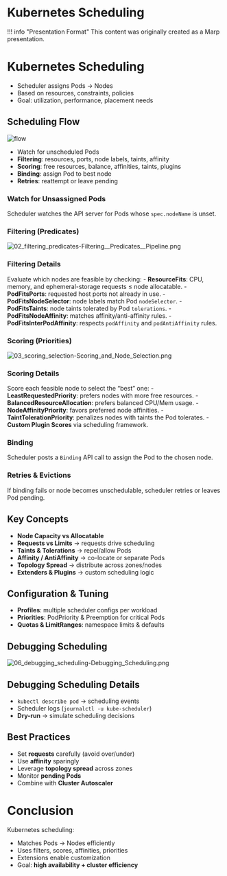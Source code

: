 # Kubernetes Scheduling

!!! info "Presentation Format"
    This content was originally created as a Marp presentation.

<div class="slide-content" id="slide-1">

# Kubernetes Scheduling

- Scheduler assigns Pods → Nodes
- Based on resources, constraints, policies
- Goal: utilization, performance, placement needs

</div>
<div class="slide-content" id="slide-2">

## Scheduling Flow

![flow](../assets/images/01_scheduling_flow.png)

- Watch for unscheduled Pods
- **Filtering**: resources, ports, node labels, taints, affinity
- **Scoring**: free resources, balance, affinities, taints, plugins
- **Binding**: assign Pod to best node
- **Retries**: reattempt or leave pending

</div>
<div class="slide-content" id="slide-3">

### Watch for Unsassigned Pods
   Scheduler watches the API server for Pods whose `spec.nodeName` is unset.

</div>
<div class="slide-content" id="slide-4">

### Filtering (Predicates)

![02_filtering_predicates-Filtering__Predicates__Pipeline.png](../assets/images/02_filtering_predicates-Filtering__Predicates__Pipeline.png)

</div>
<div class="slide-content" id="slide-5">

### Filtering Details
   Evaluate which nodes are feasible by checking:
    - **ResourceFits**: CPU, memory, and ephemeral-storage requests ≤ node allocatable.
    - **PodFitsPorts**: requested host ports not already in use.
    - **PodFitsNodeSelector**: node labels match Pod `nodeSelector`.
    - **PodFitsTaints**: node taints tolerated by Pod `tolerations`.
    - **PodFitsNodeAffinity**: matches affinity/anti-affinity rules.
    - **PodFitsInterPodAffinity**: respects `podAffinity` and `podAntiAffinity` rules.

</div>
<div class="slide-content" id="slide-6">

### Scoring (Priorities)
![03_scoring_selection-Scoring_and_Node_Selection.png](../assets/images/03_scoring_selection-Scoring_and_Node_Selection.png)

</div>
<div class="slide-content" id="slide-7">

### Scoring Details

   Score each feasible node to select the “best” one:
    - **LeastRequestedPriority**: prefers nodes with more free resources.
    - **BalancedResourceAllocation**: prefers balanced CPU/Mem usage.
    - **NodeAffinityPriority**: favors preferred node affinities.
    - **TaintTolerationPriority**: penalizes nodes with taints the Pod tolerates.
    - **Custom Plugin Scores** via scheduling framework.

</div>
<div class="slide-content" id="slide-8">

### Binding

   Scheduler posts a `Binding` API call to assign the Pod to the chosen node.

### Retries & Evictions

   If binding fails or node becomes unschedulable, scheduler retries or leaves Pod pending.

</div>
<div class="slide-content" id="slide-9">

## Key Concepts

- **Node Capacity vs Allocatable**
- **Requests vs Limits** → requests drive scheduling
- **Taints & Tolerations** → repel/allow Pods
- **Affinity / AntiAffinity** → co-locate or separate Pods
- **Topology Spread** → distribute across zones/nodes
- **Extenders & Plugins** → custom scheduling logic

</div>
<div class="slide-content" id="slide-10">

## Configuration & Tuning

- **Profiles**: multiple scheduler configs per workload
- **Priorities**: PodPriority & Preemption for critical Pods
- **Quotas & LimitRanges**: namespace limits & defaults

</div>
<div class="slide-content" id="slide-11">

## Debugging Scheduling

![06_debugging_scheduling-Debugging_Scheduling.png](../assets/images/06_debugging_scheduling-Debugging_Scheduling.png)

</div>
<div class="slide-content" id="slide-12">

## Debugging Scheduling Details
 
- `kubectl describe pod` → scheduling events
- Scheduler logs (`journalctl -u kube-scheduler`)
- **Dry-run** → simulate scheduling decisions

</div>
<div class="slide-content" id="slide-13">

## Best Practices

- Set **requests** carefully (avoid over/under)
- Use **affinity** sparingly
- Leverage **topology spread** across zones
- Monitor **pending Pods**
- Combine with **Cluster Autoscaler**

</div>
<div class="slide-content" id="slide-14">

# Conclusion

Kubernetes scheduling:
- Matches Pods → Nodes efficiently
- Uses filters, scores, affinities, priorities
- Extensions enable customization
- Goal: **high availability + cluster efficiency**

</div>
